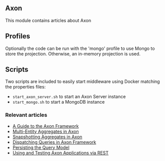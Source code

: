 ## Axon

This module contains articles about Axon

## Profiles

Optionally the code can be run with the 'mongo' profile to use Mongo to store the projection. Otherwise, an in-memory
projection is used.

## Scripts

Two scripts are included to easily start middleware using Docker matching the properties files:

- `start_axon_server.sh` to start an Axon Server instance
- `start_mongo.sh` to start a MongoDB instance

### Relevant articles

- [A Guide to the Axon Framework](https://www.baeldung.com/axon-cqrs-event-sourcing)
- [Multi-Entity Aggregates in Axon](https://www.baeldung.com/java-axon-multi-entity-aggregates)
- [Snapshotting Aggregates in Axon](https://www.baeldung.com/axon-snapshotting-aggregates)
- [Dispatching Queries in Axon Framework](https://www.baeldung.com/axon-query-dispatching)
- [Persisting the Query Model](https://www.baeldung.com/axon-persisting-query-model)
- [Using and Testing Axon Applications via REST](https://www.baeldung.com/axon-using-and-testing-rest)
